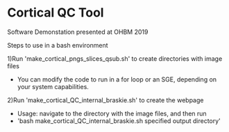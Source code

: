 # Cortical QC Tool
Software Demonstation presented at OHBM 2019

Steps to use in a bash environment

1)Run 'make_cortical_pngs_slices_qsub.sh' to create directories with image files
 - You can modify the code to run in a for loop or an SGE, depending on your system capabilities.

2)Run 'make_cortical_QC_internal_braskie.sh' to create the webpage
  - Usage: navigate to the directory with the image files, and then run
  - 'bash make_cortical_QC_internal_braskie.sh specified output directory'


